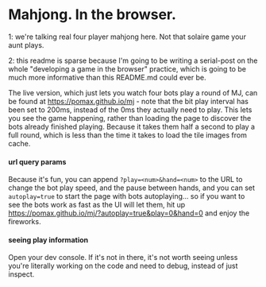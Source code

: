 # Mahjong. In the browser.

1: we're talking real four player mahjong here. Not that solaire game your aunt plays.

2: this readme is sparse because I'm going to be writing a serial-post on the whole "developing a game in the browser" practice, which is going to be much more informative than this README.md could ever be.

The live version, which just lets you watch four bots play a round of MJ, can be found at https://pomax.github.io/mj - note that the bit play interval has been set to 200ms, instead of the 0ms they actually need to play. This lets you see the game happening, rather than loading the page to discover the bots already finished playing. Because it takes them half a second to play a full round, which is less than the time it takes to load the tile images from cache.

#### url query params

Because it's fun, you can append `?play=<num>&hand=<num>` to the URL to change the bot play speed, and the pause between hands, and you can set `autoplay=true` to start the page with bots autoplaying... so if you want to see the bots work as fast as the UI will let them, hit up https://pomax.github.io/mj/?autoplay=true&play=0&hand=0 and enjoy the fireworks.

#### seeing play information

Open your dev console. If it's not in there, it's not worth seeing unless you're literally working on the code and need to debug, instead of just inspect.
